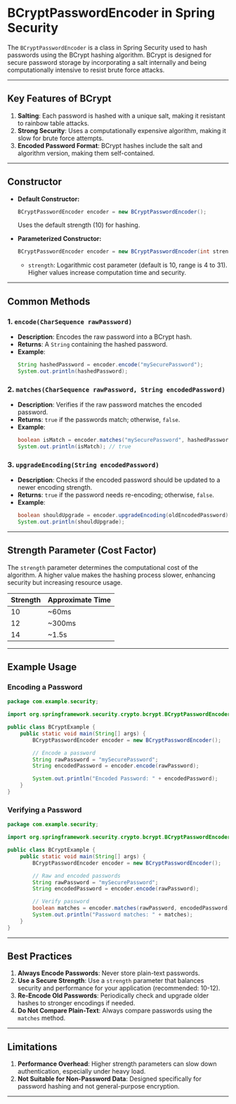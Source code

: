 # BCryptPasswordEncoder in Spring Security

The `BCryptPasswordEncoder` is a class in Spring Security used to hash passwords using the BCrypt hashing algorithm. BCrypt is designed for secure password storage by incorporating a salt internally and being computationally intensive to resist brute force attacks.

---

## Key Features of BCrypt
1. **Salting**: Each password is hashed with a unique salt, making it resistant to rainbow table attacks.
2. **Strong Security**: Uses a computationally expensive algorithm, making it slow for brute force attempts.
3. **Encoded Password Format**: BCrypt hashes include the salt and algorithm version, making them self-contained.

---

## Constructor

- **Default Constructor:**
  ```java
  BCryptPasswordEncoder encoder = new BCryptPasswordEncoder();
  ```
  Uses the default strength (10) for hashing.

- **Parameterized Constructor:**
  ```java
  BCryptPasswordEncoder encoder = new BCryptPasswordEncoder(int strength);
  ```
    - `strength`: Logarithmic cost parameter (default is 10, range is 4 to 31). Higher values increase computation time and security.

---

## Common Methods

### 1. `encode(CharSequence rawPassword)`
- **Description**: Encodes the raw password into a BCrypt hash.
- **Returns**: A `String` containing the hashed password.
- **Example**:
  ```java
  String hashedPassword = encoder.encode("mySecurePassword");
  System.out.println(hashedPassword);
  ```

### 2. `matches(CharSequence rawPassword, String encodedPassword)`
- **Description**: Verifies if the raw password matches the encoded password.
- **Returns**: `true` if the passwords match; otherwise, `false`.
- **Example**:
  ```java
  boolean isMatch = encoder.matches("mySecurePassword", hashedPassword);
  System.out.println(isMatch); // true
  ```

### 3. `upgradeEncoding(String encodedPassword)`
- **Description**: Checks if the encoded password should be updated to a newer encoding strength.
- **Returns**: `true` if the password needs re-encoding; otherwise, `false`.
- **Example**:
  ```java
  boolean shouldUpgrade = encoder.upgradeEncoding(oldEncodedPassword);
  System.out.println(shouldUpgrade);
  ```

---

## Strength Parameter (Cost Factor)

The `strength` parameter determines the computational cost of the algorithm. A higher value makes the hashing process slower, enhancing security but increasing resource usage.

| Strength | Approximate Time |
|----------|------------------|
| 10       | ~60ms            |
| 12       | ~300ms           |
| 14       | ~1.5s            |

---

## Example Usage

### Encoding a Password
```java
package com.example.security;

import org.springframework.security.crypto.bcrypt.BCryptPasswordEncoder;

public class BCryptExample {
    public static void main(String[] args) {
        BCryptPasswordEncoder encoder = new BCryptPasswordEncoder();

        // Encode a password
        String rawPassword = "mySecurePassword";
        String encodedPassword = encoder.encode(rawPassword);

        System.out.println("Encoded Password: " + encodedPassword);
    }
}
```

### Verifying a Password
```java
package com.example.security;

import org.springframework.security.crypto.bcrypt.BCryptPasswordEncoder;

public class BCryptExample {
    public static void main(String[] args) {
        BCryptPasswordEncoder encoder = new BCryptPasswordEncoder();

        // Raw and encoded passwords
        String rawPassword = "mySecurePassword";
        String encodedPassword = encoder.encode(rawPassword);

        // Verify password
        boolean matches = encoder.matches(rawPassword, encodedPassword);
        System.out.println("Password matches: " + matches);
    }
}
```

---

## Best Practices

1. **Always Encode Passwords**: Never store plain-text passwords.
2. **Use a Secure Strength**: Use a `strength` parameter that balances security and performance for your application (recommended: 10-12).
3. **Re-Encode Old Passwords**: Periodically check and upgrade older hashes to stronger encodings if needed.
4. **Do Not Compare Plain-Text**: Always compare passwords using the `matches` method.

---

## Limitations
1. **Performance Overhead**: Higher strength parameters can slow down authentication, especially under heavy load.
2. **Not Suitable for Non-Password Data**: Designed specifically for password hashing and not general-purpose encryption.

---